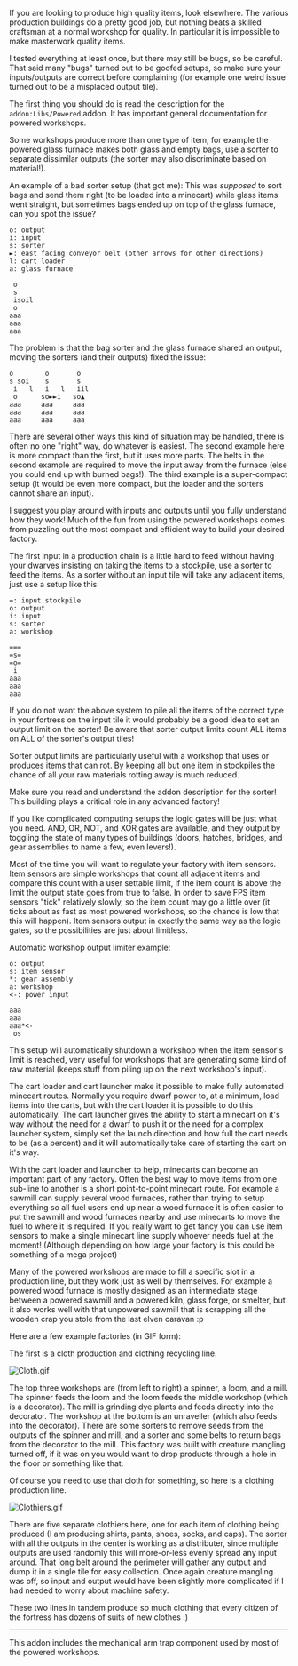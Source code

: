 
If you are looking to produce high quality items, look elsewhere. The various production
buildings do a pretty good job, but nothing beats a skilled craftsman at a normal workshop
for quality. In particular it is impossible to make masterwork quality items.

I tested everything at least once, but there may still be bugs, so be careful. That said
many "bugs" turned out to be goofed setups, so make sure your inputs/outputs are correct
before complaining (for example one weird issue turned out to be a misplaced output tile).

The first thing you should do is read the description for the `addon:Libs/Powered`
addon. It has important general documentation for powered workshops.

Some workshops produce more than one type of item, for example the powered glass furnace
makes both glass and empty bags, use a sorter to separate dissimilar outputs (the sorter
may also discriminate based on material!).

An example of a bad sorter setup (that got me):
This was *supposed* to sort bags and send them right (to be loaded into a minecart) while
glass items went straight, but sometimes bags ended up on top of the glass furnace, can
you spot the issue?

	o: output
	i: input
	s: sorter
	►: east facing conveyor belt (other arrows for other directions)
	l: cart loader
	a: glass furnace
	
	 o
	 s
	 isoil
	 o
	aaa
	aaa
	aaa

The problem is that the bag sorter and the glass furnace shared an output, moving the sorters
(and their outputs) fixed the issue:

	o        o       o
	s soi    s       s
	 i   l   i   l   iil
	 o      so►►i   so▲
	aaa     aaa     aaa
	aaa     aaa     aaa
	aaa     aaa     aaa

There are several other ways this kind of situation may be handled, there is often no one
"right" way, do whatever is easiest. The second example here is more compact than the first,
but it uses more parts. The belts in the second example are required to move the input away
from the furnace (else you could end up with burned bags!). The third example is a super-compact
setup (it would be even more compact, but the loader and the sorters cannot share an input).

I suggest you play around with inputs and outputs until you fully understand how they work!
Much of the fun from using the powered workshops comes from puzzling out the most compact and
efficient way to build your desired factory.

The first input in a production chain is a little hard to feed without having your dwarves
insisting on taking the items to a stockpile, use a sorter to feed the items. As a sorter
without an input tile will take any adjacent items, just use a setup like this:

	=: input stockpile
	o: output
	i: input
	s: sorter
	a: workshop
	
	===
	=s=
	=o=
	 i
	aaa
	aaa
	aaa

If you do not want the above system to pile all the items of the correct type in your fortress
on the input tile it would probably be a good idea to set an output limit on the sorter!
Be aware that sorter output limits count ALL items on ALL of the sorter's output tiles!

Sorter output limits are particularly useful with a workshop that uses or produces items that
can rot. By keeping all but one item in stockpiles the chance of all your raw materials
rotting away is much reduced.

Make sure you read and understand the addon description for the sorter! This building plays
a critical role in any advanced factory!

If you like complicated computing setups the logic gates will be just what you need. AND,
OR, NOT, and XOR gates are available, and they output by toggling the state of many types
of buildings (doors, hatches, bridges, and gear assemblies to name a few, even levers!).

Most of the time you will want to regulate your factory with item sensors. Item sensors are
simple workshops that count all adjacent items and compare this count with a user settable limit,
if the item count is above the limit the output state goes from true to false. In order to save
FPS item sensors "tick" relatively slowly, so the item count may go a little over (it ticks about
as fast as most powered workshops, so the chance is low that this will happen). Item sensors output
in exactly the same way as the logic gates, so the possibilities are just about limitless.

Automatic workshop output limiter example:

	o: output
	s: item sensor
	*: gear assembly
	a: workshop
	<-: power input
	
	aaa
	aaa
	aaa*<-
	 os

This setup will automatically shutdown a workshop when the item sensor's limit is reached,
very useful for workshops that are generating some kind of raw material (keeps stuff from
piling up on the next workshop's input).

The cart loader and cart launcher make it possible to make fully automated minecart routes.
Normally you require dwarf power to, at a minimum, load items into the carts, but with the
cart loader it is possible to do this automatically. The cart launcher gives the ability to
start a minecart on it's way without the need for a dwarf to push it or the need for a complex
launcher system, simply set the launch direction and how full the cart needs to be (as a percent)
and it will automatically take care of starting the cart on it's way.

With the cart loader and launcher to help, minecarts can become an important part of any factory.
Often the best way to move items from one sub-line to another is a short point-to-point minecart
route. For example a sawmill can supply several wood furnaces, rather than trying to setup
everything so all fuel users end up near a wood furnace it is often easier to put the sawmill
and wood furnaces nearby and use minecarts to move the fuel to where it is required. If you
really want to get fancy you can use item sensors to make a single minecart line supply whoever
needs fuel at the moment! (Although depending on how large your factory is this could be something
of a mega project)

Many of the powered workshops are made to fill a specific slot in a production line, but
they work just as well by themselves. For example a powered wood furnace is mostly designed
as an intermediate stage between a powered sawmill and a powered kiln, glass forge, or smelter,
but it also works well with that unpowered sawmill that is scrapping all the wooden crap you
stole from the last elven caravan :p

Here are a few example factories (in GIF form):

The first is a cloth production and clothing recycling line.

![Cloth.gif](/addonfile?addon=User/Powered&file=Cloth.gif)

The top three workshops are (from left to right) a spinner, a loom, and a mill. The spinner feeds the
loom and the loom feeds the middle workshop (which is a decorator). The mill is grinding dye plants
and feeds directly into the decorator. The workshop at the bottom is an unraveller (which also feeds
into the decorator). There are some sorters to remove seeds from the outputs of the spinner and mill,
and a sorter and some belts to return bags from the decorator to the mill. This factory was built
with creature mangling turned off, if it was on you would want to drop products through a hole in the
floor or something like that.

Of course you need to use that cloth for something, so here is a clothing production line.

![Clothiers.gif](/addonfile?addon=User/Powered&file=Clothiers.gif)

There are five separate clothiers here, one for each item of clothing being produced (I am producing
shirts, pants, shoes, socks, and caps). The sorter with all the outputs in the center is working as
a distributer, since multiple outputs are used randomly this will more-or-less evenly spread any input
around. That long belt around the perimeter will gather any output and dump it in a single tile for
easy collection. Once again creature mangling was off, so input and output would have been slightly
more complicated if I had needed to worry about machine safety.

These two lines in tandem produce so much clothing that every citizen of the fortress has dozens of
suits of new clothes :)

* * *

This addon includes the mechanical arm trap component used by most of the powered workshops.
